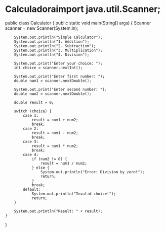 # Calculadoraimport java.util.Scanner;

public class Calculator {
    public static void main(String[] args) {
        Scanner scanner = new Scanner(System.in);

        System.out.println("Simple Calculator");
        System.out.println("1. Addition");
        System.out.println("2. Subtraction");
        System.out.println("3. Multiplication");
        System.out.println("4. Division");

        System.out.print("Enter your choice: ");
        int choice = scanner.nextInt();

        System.out.print("Enter first number: ");
        double num1 = scanner.nextDouble();

        System.out.print("Enter second number: ");
        double num2 = scanner.nextDouble();

        double result = 0;

        switch (choice) {
            case 1:
                result = num1 + num2;
                break;
            case 2:
                result = num1 - num2;
                break;
            case 3:
                result = num1 * num2;
                break;
            case 4:
                if (num2 != 0) {
                    result = num1 / num2;
                } else {
                    System.out.println("Error: Division by zero!");
                    return;
                }
                break;
            default:
                System.out.println("Invalid choice!");
                return;
        }

        System.out.println("Result: " + result);
    }
}
